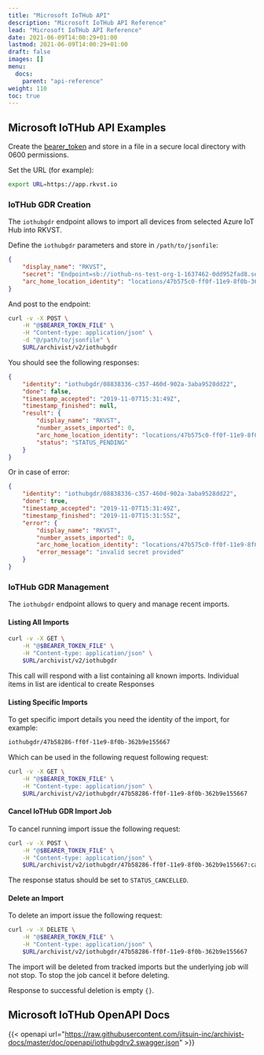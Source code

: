 ```yaml
---
title: "Microsoft IoTHub API"
description: "Microsoft IoTHub API Reference"
lead: "Microsoft IoTHub API Reference"
date: 2021-06-09T14:00:29+01:00
lastmod: 2021-06-09T14:00:29+01:00
draft: false
images: []
menu: 
  docs:
    parent: "api-reference"
weight: 110
toc: true
---
```


## Microsoft IoTHub API Examples

Create the [bearer_token](../../setup-and-administration/getting-access-tokens-using-client-secret) and store in a file in a secure local directory with 0600 permissions.

Set the URL (for example):

```bash
export URL=https://app.rkvst.io 
```

### IoTHub GDR Creation

The `iothubgdr` endpoint allows to import all devices from selected Azure IoT Hub into RKVST.

Define the `iothubgdr` parameters and store in `/path/to/jsonfile`:

```json
{
    "display_name": "RKVST",
    "secret": "Endpoint=sb://iothub-ns-test-org-1-1637462-0dd952fad8.servicebus.windows.net/;SharedAccessKeyName=iothubowner;SharedAccessKey=xxxxxxxxxxxxxxxxxxxxxxxxxxxxxxxxxxxxxxxxxxxx;EntityPath=test-org-1",
    "arc_home_location_identity": "locations/47b575c0-ff0f-11e9-8f0b-362b9e155667"
}
```

And post to the endpoint:

```bash
curl -v -X POST \
    -H "@$BEARER_TOKEN_FILE" \
    -H "Content-type: application/json" \
    -d "@/path/to/jsonfile" \
    $URL/archivist/v2/iothubgdr
```

You should see the following responses:

```json
{
    "identity": "iothubgdr/08838336-c357-460d-902a-3aba9528dd22",
    "done": false,
    "timestamp_accepted": "2019-11-07T15:31:49Z",
    "timestamp_finished": null,
    "result": {
        "display_name": "RKVST",
        "number_assets_imported": 0,
        "arc_home_location_identity": "locations/47b575c0-ff0f-11e9-8f0b-362b9e155667",
        "status": "STATUS_PENDING"
    }
}
```

Or in case of error:

```json
{
    "identity": "iothubgdr/08838336-c357-460d-902a-3aba9528dd22",
    "done": true,
    "timestamp_accepted": "2019-11-07T15:31:49Z",
    "timestamp_finished": "2019-11-07T15:31:55Z",
    "error": {
        "display_name": "RKVST",
        "number_assets_imported": 0,
        "arc_home_location_identity": "locations/47b575c0-ff0f-11e9-8f0b-362b9e155667",
        "error_message": "invalid secret provided"
    }
}
```

### IoTHub GDR Management

The `iothubgdr` endpoint allows to query and manage recent imports.

#### Listing All Imports

```bash
curl -v -X GET \
    -H "@$BEARER_TOKEN_FILE" \
    -H "Content-type: application/json" \
    $URL/archivist/v2/iothubgdr
```

This call will respond with a list containing all known imports. Individual items in list are identical to create Responses

#### Listing Specific Imports

To get specific import details you need the identity of the import, for example:

```bash
iothubgdr/47b58286-ff0f-11e9-8f0b-362b9e155667
```
Which can be used in the following request following request:

```bash
curl -v -X GET \
    -H "@$BEARER_TOKEN_FILE" \
    -H "Content-type: application/json" \
    $URL/archivist/v2/iothubgdr/47b58286-ff0f-11e9-8f0b-362b9e155667
```

#### Cancel IoTHub GDR Import Job

To cancel running import issue the following request:

```bash
curl -v -X POST \
    -H "@$BEARER_TOKEN_FILE" \
    -H "Content-type: application/json" \
    $URL/archivist/v2/iothubgdr/47b58286-ff0f-11e9-8f0b-362b9e155667:cancel
```

The response status should be set to `STATUS_CANCELLED`.

#### Delete an Import

To delete an import issue the following request:

```bash
curl -v -X DELETE \
    -H "@$BEARER_TOKEN_FILE" \
    -H "Content-type: application/json" \
    $URL/archivist/v2/iothubgdr/47b58286-ff0f-11e9-8f0b-362b9e155667
```

The import will be deleted from tracked imports but the underlying job will not stop. To stop the job cancel it before deleting.

Response to successful deletion is empty `{}`.

## Microsoft IoTHub OpenAPI Docs

{{< openapi url="https://raw.githubusercontent.com/jitsuin-inc/archivist-docs/master/doc/openapi/iothubgdrv2.swagger.json" >}}
